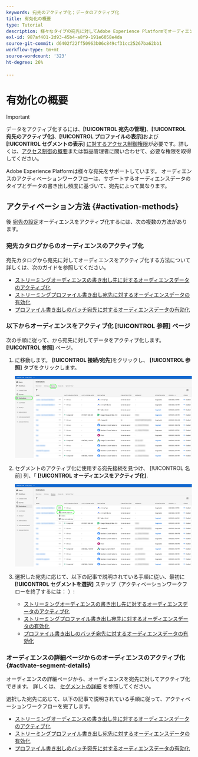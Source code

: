 ```yaml
---
keywords: 宛先のアクティブ化；データのアクティブ化
title: 有効化の概要
type: Tutorial
description: 様々なタイプの宛先に対してAdobe Experience Platformでオーディエンスをアクティブ化する方法を説明します。
exl-id: 987af401-2d93-45b4-a8f9-191e6058e4da
source-git-commit: d6402f22ff50963b06c849cf31cc25267ba62bb1
workflow-type: tm+mt
source-wordcount: '323'
ht-degree: 26%

---
```


# 有効化の概要

>[!IMPORTANT]
> 
>データをアクティブ化するには、**[!UICONTROL 宛先の管理]**、**[!UICONTROL 宛先のアクティブ化]**、**[!UICONTROL プロファイルの表示]**&#x200B;および&#x200B;**[!UICONTROL セグメントの表示]** [に対するアクセス制御権限](/help/access-control/home.md#permissions)が必要です。詳しくは、[アクセス制御の概要](/help/access-control/ui/overview.md)または製品管理者に問い合わせて、必要な権限を取得してください。

Adobe Experience Platformは様々な宛先をサポートしています。 オーディエンスのアクティベーションワークフローは、サポートするオーディエンスデータのタイプとデータの書き出し頻度に基づいて、宛先によって異なります。

## アクティベーション方法 {#activation-methods}

後 [宛先の設定](connect-destination.md)オーディエンスをアクティブ化するには、次の複数の方法があります。

### 宛先カタログからのオーディエンスのアクティブ化

宛先カタログから宛先に対してオーディエンスをアクティブ化する方法について詳しくは、次のガイドを参照してください。

* [ストリーミングオーディエンスの書き出し先に対するオーディエンスデータのアクティブ化](activate-segment-streaming-destinations.md)
* [ストリーミングプロファイル書き出し宛先に対するオーディエンスデータの有効化](activate-streaming-profile-destinations.md)
* [プロファイル書き出しのバッチ宛先に対するオーディエンスデータの有効化](activate-batch-profile-destinations.md)

### 以下からオーディエンスをアクティブ化 [!UICONTROL 参照] ページ

次の手順に従って、から宛先に対してデータをアクティブ化します。 **[!UICONTROL 参照]** ページ。

1. に移動します。 **[!UICONTROL 接続/宛先]**&#x200B;をクリックし、 **[!UICONTROL 参照]** タブをクリックします。

   ![「参照」タブ](../assets/ui/activation-overview/browse-tab.png)

1. セグメントのアクティブ化に使用する宛先接続を見つけ、 [!UICONTROL 名前] 列、「 **[!UICONTROL オーディエンスをアクティブ化]**.

   ![オーディエンスのアクティブ化ボタン](../assets/ui/activation-overview/activate-segments.png)

1. 選択した宛先に応じて、以下の記事で説明されている手順に従い、最初に **[!UICONTROL セグメントを選択]** ステップ（アクティベーションワークフローを終了するには： ）:

   * [ストリーミングオーディエンスの書き出し先に対するオーディエンスデータのアクティブ化](activate-segment-streaming-destinations.md)
   * [ストリーミングプロファイル書き出し宛先に対するオーディエンスデータの有効化](activate-streaming-profile-destinations.md)
   * [プロファイル書き出しのバッチ宛先に対するオーディエンスデータの有効化](activate-batch-profile-destinations.md)

### オーディエンスの詳細ページからのオーディエンスのアクティブ化 {#activate-segment-details}

オーディエンスの詳細ページから、オーディエンスを宛先に対してアクティブ化できます。 詳しくは、 [セグメントの詳細](../../segmentation/ui/overview.md#segment-details) を参照してください。

選択した宛先に応じて、以下の記事で説明されている手順に従って、アクティベーションワークフローを完了します。

* [ストリーミングオーディエンスの書き出し先に対するオーディエンスデータのアクティブ化](activate-segment-streaming-destinations.md)
* [ストリーミングプロファイル書き出し宛先に対するオーディエンスデータの有効化](activate-streaming-profile-destinations.md)
* [プロファイル書き出しのバッチ宛先に対するオーディエンスデータの有効化](activate-batch-profile-destinations.md)

